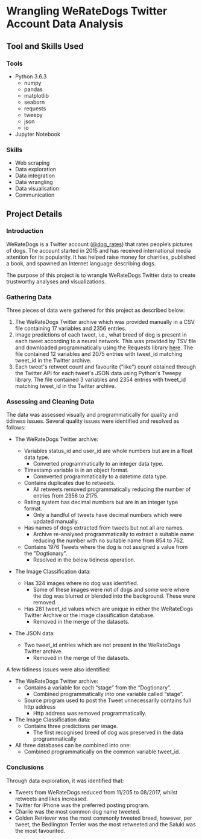 # Wrangling WeRateDogs Twitter Account Data Analysis

## Tool and Skills Used

### Tools
- Python 3.6.3
  - numpy
  - pandas
  - matplotlib
  - seaborn
  - requests
  - tweepy
  - json
  - io
- Jupyter Notebook

### Skills
- Web scraping
- Data exploration
- Data integration
- Data wrangling
- Data visualisation
- Communication

## Project Details

### Introduction

WeRateDogs is a Twitter account ([@dog_rates](https://twitter.com/dog_rates?lang=en)) that rates people’s pictures of dogs. The account started in 2015 and has received international media attention for its popularity. It has helped raise money for charities, published a book, and spawned an Internet language describing dogs.

The purpose of this project is to wrangle WeRateDogs Twitter data to create trustworthy analyses and visualizations. 

### Gathering Data

Three pieces of data were gathered for this project as described below:
1.	The WeRateDogs Twitter archive which was provided manually in a CSV file containing 17 variables and 2356 entries.
2.	Image predictions of each tweet, i.e., what breed of dog is present in each tweet according to a neural network. This was provided by TSV file and downloaded programmatically using the Requests library [here](https://d17h27t6h515a5.cloudfront.net/topher/2017/August/599fd2ad_image-predictions/image-predictions.tsv). The file contained 12 variables and 2075 entries with tweet_id matching tweet_id in the Twitter archive. 
3.	Each tweet's retweet count and favourite ("like") count obtained through the Twitter API for each tweet's JSON data using Python's Tweepy library. The file contained 3 variables and 2354 entries with tweet_id matching tweet_id in the Twitter archive. 

### Assessing and Cleaning Data
The data was assessed visually and programmatically for quality and tidiness issues. Several quality issues were identified and resolved as follows:
- The WeRateDogs Twitter archive: 
  - Variables status_id and user_id are whole numbers but are in a float data type. 
    - Converted programmatically to an integer data type.
  - Timestamp variable is in an object format. 
    - Connverted programmatically to a datetime data type.
  - Contains duplicates due to retweets.
    - All retweets removed programmatically reducing the number of entries from 2356 to 2175.
  - Rating system has decimal numbers but are in an integer type format. 
    - Only a handful of tweets have decimal numbers which were updated manually.
  - Has names of dogs extracted from tweets but not all are names. 
    - Archive re-analysed programmatically to extract a suitable name reducing the number with no suitable name from 854 to 762.
  - Contains 1976 Tweets where the dog is not assigned a value from the "Dogtionary".
    - Resolved in the below tidiness operation.

- The Image Classification data: 
  - Has 324 images where no dog was identified. 
    - Some of these images were not of dogs and some were where the dog was blurred or blended into the background. These were removed.
  - Has 281 tweet_id values which are unique in either the WeRateDogs Twitter Archive or the image classification database.
    - Removed in the merge of the datasets.

- The JSON data:
   - Two tweet_id entries which are not present in the WeRateDogs Twitter archive.
     - Removed in the merge of the datasets.

A few tidiness issues were also identified:

- The WeRateDogs Twitter archive:
  - Contains a variable for each “stage” from the “Dogtionary”.
    - Combined programmatically into one variable called “stage”.
  - Source program used to post the Tweet unnecessarily contains full http address
    - Http address was removed programmatically.
- The Image Classification data:
  - Contains three predictions per image.
    - The first recognised breed of dog was preserved in the data programmatically
- All three databases can be combined into one:
  - Combined programmatically on the common variable tweet_id.

### Conclusions

Through data exploration, it was identified that:

- Tweets from WeRateDogs reduced from 11/205 to 08/2017, whilst retweets and likes increased.
- Twitter for iPhone was the preferred posting program.
- Charlie was the most common dog name tweeted.
- Golden Retriever was the most commonly tweeted breed, however, per tweet, the Bedlington Terrier was the most retweeted and the Saluki was the most favourited.
